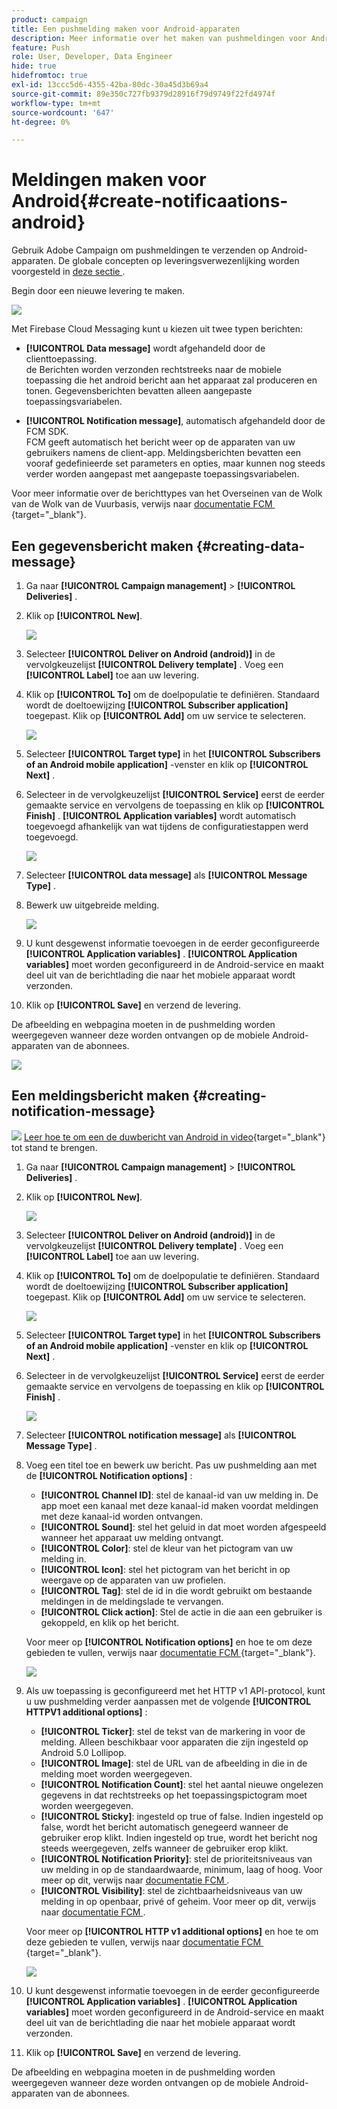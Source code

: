 ```yaml
---
product: campaign
title: Een pushmelding maken voor Android-apparaten
description: Meer informatie over het maken van pushmeldingen voor Android
feature: Push
role: User, Developer, Data Engineer
hide: true
hidefromtoc: true
exl-id: 13ccc5d6-4355-42ba-80dc-30a45d3b69a4
source-git-commit: 89e350c727fb9379d28916f79d9749f22fd4974f
workflow-type: tm+mt
source-wordcount: '647'
ht-degree: 0%

---
```


# Meldingen maken voor Android{#create-notificaations-android}

Gebruik Adobe Campaign om pushmeldingen te verzenden op Android-apparaten. De globale concepten op leveringsverwezenlijking worden voorgesteld in [&#x200B; deze sectie &#x200B;](steps-about-delivery-creation-steps.md).

Begin door een nieuwe levering te maken.

![](assets/nmac_delivery_1.png)

Met Firebase Cloud Messaging kunt u kiezen uit twee typen berichten:

* **[!UICONTROL Data message]** wordt afgehandeld door de clienttoepassing.
  <br> de Berichten worden verzonden rechtstreeks naar de mobiele toepassing die het android bericht aan het apparaat zal produceren en tonen. Gegevensberichten bevatten alleen aangepaste toepassingsvariabelen.

* **[!UICONTROL Notification message]**, automatisch afgehandeld door de FCM SDK.
  <br> FCM geeft automatisch het bericht weer op de apparaten van uw gebruikers namens de client-app. Meldingsberichten bevatten een vooraf gedefinieerde set parameters en opties, maar kunnen nog steeds verder worden aangepast met aangepaste toepassingsvariabelen.

Voor meer informatie over de berichttypes van het Overseinen van de Wolk van de Wolk van de Vuurbasis, verwijs naar [&#x200B; documentatie FCM &#x200B;](https://firebase.google.com/docs/cloud-messaging/concept-options#notifications_and_data_messages){target="_blank"}.


## Een gegevensbericht maken {#creating-data-message}

1. Ga naar **[!UICONTROL Campaign management]** > **[!UICONTROL Deliveries]** .

1. Klik op **[!UICONTROL New]**.

   ![](assets/nmac_android_3.png)

1. Selecteer **[!UICONTROL Deliver on Android (android)]** in de vervolgkeuzelijst **[!UICONTROL Delivery template]** . Voeg een **[!UICONTROL Label]** toe aan uw levering.

1. Klik op **[!UICONTROL To]** om de doelpopulatie te definiëren. Standaard wordt de doeltoewijzing **[!UICONTROL Subscriber application]** toegepast. Klik op **[!UICONTROL Add]** om uw service te selecteren.

   ![](assets/nmac_android_7.png)

1. Selecteer **[!UICONTROL Target type]** in het **[!UICONTROL Subscribers of an Android mobile application]** -venster en klik op **[!UICONTROL Next]** .

1. Selecteer in de vervolgkeuzelijst **[!UICONTROL Service]** eerst de eerder gemaakte service en vervolgens de toepassing en klik op **[!UICONTROL Finish]** .
**[!UICONTROL Application variables]** wordt automatisch toegevoegd afhankelijk van wat tijdens de configuratiestappen werd toegevoegd.

   ![](assets/nmac_android_6.png)

1. Selecteer **[!UICONTROL data message]** als **[!UICONTROL Message Type]** .

1. Bewerk uw uitgebreide melding.

   ![](assets/nmac_android_5.png)

1. U kunt desgewenst informatie toevoegen in de eerder geconfigureerde **[!UICONTROL Application variables]** . **[!UICONTROL Application variables]** moet worden geconfigureerd in de Android-service en maakt deel uit van de berichtlading die naar het mobiele apparaat wordt verzonden.

1. Klik op **[!UICONTROL Save]** en verzend de levering.

De afbeelding en webpagina moeten in de pushmelding worden weergegeven wanneer deze worden ontvangen op de mobiele Android-apparaten van de abonnees.

![](assets/nmac_android_4.png)

## Een meldingsbericht maken {#creating-notification-message}

![](assets/do-not-localize/how-to-video.png) [&#x200B; Leer hoe te om een de duwbericht van Android in video &#x200B;](https://experienceleague.adobe.com/docs/campaign-classic-learn/getting-started-with-push-notifications-for-android/configuring-and-sending-push-notifications.html?lang=nl-NL#additional-resources){target="_blank"} tot stand te brengen.

1. Ga naar **[!UICONTROL Campaign management]** > **[!UICONTROL Deliveries]** .

1. Klik op **[!UICONTROL New]**.

   ![](assets/nmac_android_3.png)

1. Selecteer **[!UICONTROL Deliver on Android (android)]** in de vervolgkeuzelijst **[!UICONTROL Delivery template]** . Voeg een **[!UICONTROL Label]** toe aan uw levering.

1. Klik op **[!UICONTROL To]** om de doelpopulatie te definiëren. Standaard wordt de doeltoewijzing **[!UICONTROL Subscriber application]** toegepast. Klik op **[!UICONTROL Add]** om uw service te selecteren.

   ![](assets/nmac_android_7.png)

1. Selecteer **[!UICONTROL Target type]** in het **[!UICONTROL Subscribers of an Android mobile application]** -venster en klik op **[!UICONTROL Next]** .

1. Selecteer in de vervolgkeuzelijst **[!UICONTROL Service]** eerst de eerder gemaakte service en vervolgens de toepassing en klik op **[!UICONTROL Finish]** .

   ![](assets/nmac_android_6.png)

1. Selecteer **[!UICONTROL notification message]** als **[!UICONTROL Message Type]** .

1. Voeg een titel toe en bewerk uw bericht. Pas uw pushmelding aan met de **[!UICONTROL Notification options]** :

   * **[!UICONTROL Channel ID]**: stel de kanaal-id van uw melding in. De app moet een kanaal met deze kanaal-id maken voordat meldingen met deze kanaal-id worden ontvangen.
   * **[!UICONTROL Sound]**: stel het geluid in dat moet worden afgespeeld wanneer het apparaat uw melding ontvangt.
   * **[!UICONTROL Color]**: stel de kleur van het pictogram van uw melding in.
   * **[!UICONTROL Icon]**: stel het pictogram van het bericht in op weergave op de apparaten van uw profielen.
   * **[!UICONTROL Tag]**: stel de id in die wordt gebruikt om bestaande meldingen in de meldingslade te vervangen.
   * **[!UICONTROL Click action]**: Stel de actie in die aan een gebruiker is gekoppeld, en klik op het bericht.

   Voor meer op **[!UICONTROL Notification options]** en hoe te om deze gebieden te vullen, verwijs naar [&#x200B; documentatie FCM &#x200B;](https://firebase.google.com/docs/reference/fcm/rest/v1/projects.messages#androidnotification){target="_blank"}.

   ![](assets/nmac_android_8.png)

1. Als uw toepassing is geconfigureerd met het HTTP v1 API-protocol, kunt u uw pushmelding verder aanpassen met de volgende **[!UICONTROL HTTPV1 additional options]** :

   * **[!UICONTROL Ticker]**: stel de tekst van de markering in voor de melding. Alleen beschikbaar voor apparaten die zijn ingesteld op Android 5.0 Lollipop.
   * **[!UICONTROL Image]**: stel de URL van de afbeelding in die in de melding moet worden weergegeven.
   * **[!UICONTROL Notification Count]**: stel het aantal nieuwe ongelezen gegevens in dat rechtstreeks op het toepassingspictogram moet worden weergegeven.
   * **[!UICONTROL Sticky]**: ingesteld op true of false. Indien ingesteld op false, wordt het bericht automatisch genegeerd wanneer de gebruiker erop klikt. Indien ingesteld op true, wordt het bericht nog steeds weergegeven, zelfs wanneer de gebruiker erop klikt.
   * **[!UICONTROL Notification Priority]**: stel de prioriteitsniveaus van uw melding in op de standaardwaarde, minimum, laag of hoog. Voor meer op dit, verwijs naar [&#x200B; documentatie FCM &#x200B;](https://firebase.google.com/docs/reference/fcm/rest/v1/projects.messages#NotificationPriority).
   * **[!UICONTROL Visibility]**: stel de zichtbaarheidsniveaus van uw melding in op openbaar, privé of geheim. Voor meer op dit, verwijs naar [&#x200B; documentatie FCM &#x200B;](https://firebase.google.com/docs/reference/fcm/rest/v1/projects.messages#visibility).

   Voor meer op **[!UICONTROL HTTP v1 additional options]** en hoe te om deze gebieden te vullen, verwijs naar [&#x200B; documentatie FCM &#x200B;](https://firebase.google.com/docs/reference/fcm/rest/v1/projects.messages#androidnotification){target="_blank"}.

   ![](assets/nmac_android_9.png)

1. U kunt desgewenst informatie toevoegen in de eerder geconfigureerde **[!UICONTROL Application variables]** . **[!UICONTROL Application variables]** moet worden geconfigureerd in de Android-service en maakt deel uit van de berichtlading die naar het mobiele apparaat wordt verzonden.

1. Klik op **[!UICONTROL Save]** en verzend de levering.

De afbeelding en webpagina moeten in de pushmelding worden weergegeven wanneer deze worden ontvangen op de mobiele Android-apparaten van de abonnees.
